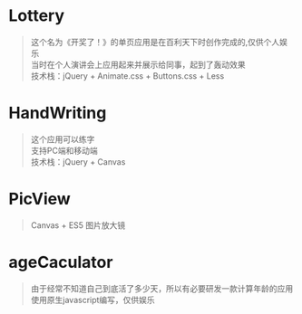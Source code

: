 # Lottery
> 这个名为《开奖了！》的单页应用是在百利天下时创作完成的,仅供个人娱乐  
> 当时在个人演讲会上应用起来并展示给同事，起到了轰动效果  
> 技术栈：jQuery + Animate.css + Buttons.css + Less 

# HandWriting
> 这个应用可以练字  
> 支持PC端和移动端  
> 技术栈：jQuery + Canvas

# PicView
> Canvas + ES5 图片放大镜

# ageCaculator
> 由于经常不知道自己到底活了多少天，所以有必要研发一款计算年龄的应用  
> 使用原生javascript编写，仅供娱乐